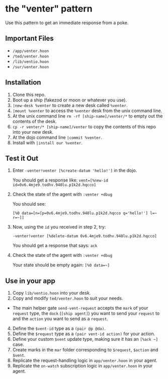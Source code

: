 # the "venter" pattern

Use this pattern to get an immediate response from a poke.

## Important Files
- `/app/venter.hoon`
- `/ted/venter.hoon`
- `/lib/ventio.hoon`
- `/sur/venter.hoon`

## Installation
1. Clone this repo.
2. Boot up a ship (fakezod or moon or whatever you use).
4. `|new-desk %venter` to create a new desk called `%venter`.
5. `|mount %venter` to access the `%venter` desk from the unix command line.
6. At the unix command line `rm -rf [ship-name]/venter/*` to empty out the contents of the desk.
7. `cp -r venter/* [ship-name]/venter` to copy the contents of this repo into your new desk.
8. At the dojo command line `|commit %venter`.
9. Install with `|install our %venter`.

## Test it Out
1. Enter `-venter!venter [%create-datum 'hello!']` in the dojo.

   You should get a response like: `vent=[%new-id id=0v6.4mje9.todhv.940lu.p1k2d.hqcco]`

3. Check the state of the agent with `:venter +dbug`

   You should see: 

   `[%0 data=[n=[p=0v6.4mje9.todhv.940lu.p1k2d.hqcco q='hello!'] l=~ r=~]]`

4. Now, using the `id` you received in step 2, try:

   `-venter!venter [%delete-datum 0v6.4mje9.todhv.940lu.p1k2d.hqcco]`

   You should get a response that says: `ack`

5. Check the state of the agent with `:venter +dbug`

   Your state should be empty again: `[%0 data=~]`

## Use in your app
1. Copy `lib/ventio.hoon` into your desk.
2. Copy and modify `ted/venter.hoon` to suit your needs.
  - The main helper gate `send-vent-request` accepts the `mark` of your `request` type, the `dock` (`[ship agent]`) you want to send your `request` to and the `action` you want to send as a `request`.
4. Define the `$vent-id` type as a `(pair @p @da)`.
5. Define the `$request` type as a `(pair vent-id action)` for your action.
6. Define your custom `$vent` update type, making sure it has an `[%ack ~]` case.
7. Create marks in the `mar` folder corresponding to `$request`, `$action` and `$vent`.
8. Replicate the request-handling logic in `app/venter.hoon` in your agent.
9. Replicate the `on-watch` subscription logic in `app/venter.hoon` in your agent.
